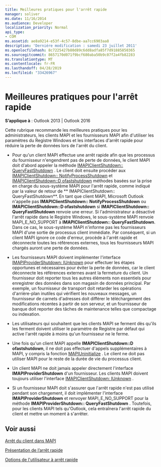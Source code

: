 ```yaml
---
title: Meilleures pratiques pour l'arrêt rapide
manager: soliver
ms.date: 11/16/2014
ms.audience: Developer
localization_priority: Normal
api_type:
- COM
ms.assetid: ae8a9214-e53f-4c57-8dbe-aa7cc6903aa8
description: 'Derniére modification : samedi 23 juillet 2011'
ms.openlocfilehash: 8c7225427b80d89c6dd8adfa85f7d91885850365
ms.sourcegitcommit: 8657170d071f9bcf680aba50b9c07f2a4fb82283
ms.translationtype: MT
ms.contentlocale: fr-FR
ms.lasthandoff: 04/28/2019
ms.locfileid: "33426967"
---
```

# <a name="best-practices-for-fast-shutdown"></a>Meilleures pratiques pour l'arrêt rapide

  
  
**S’applique à** : Outlook 2013 | Outlook 2016 
  
Cette rubrique recommande les meilleures pratiques pour les administrateurs, les clients MAPI et les fournisseurs MAPI afin d'utiliser les paramètres du Registre Windows et les interfaces d'arrêt rapide pour réduire la perte de données lors de l'arrêt du client.
  
- Pour qu'un client MAPI effectue une arrêt rapide afin que les processus du fournisseur n'engendrent pas de perte de données, le client MAPI doit d'abord appeler la méthode [IMAPIClientShutdown:: QueryFastShutdown](imapiclientshutdown-queryfastshutdown.md) . Le client doit ensuite procéder aux [IMAPIClientShutdown:: NotifyProcessShutdown](imapiclientshutdown-notifyprocessshutdown.md) et [IMAPIClientShutdown::D ofastshutdown](imapiclientshutdown-dofastshutdown.md) méthodes basées sur la prise en charge du sous-système MAPI pour l'arrêt rapide, comme indiqué par la valeur de retour de ** IMAPIClientShutdown:: QueryFastShutdown**. En tant que client MAPI, Microsoft Outlook n'appelle pas **IMAPIClientShutdown:: NotifyProcessShutdown** ou **IMAPIClientShutdown::D ofastshutdown** si **IMAPIClientShutdown:: QueryFastShutdown** renvoie une erreur. Si l'administrateur a désactivé l'arrêt rapide dans le Registre Windows, le sous-système MAPI renvoie MAPI_E_NO_SUPPORT à **IMAPIClientShutdown:: QueryFastShutdown**. Dans ce cas, le sous-système MAPI n'informe pas les fournisseurs MAPI d'une sortie de processus client immédiate. Par conséquent, si un client MAPI ignore ce code d'erreur, procède à l'arrêt rapide et déconnecte toutes les références externes, tous les fournisseurs MAPI chargés auront une perte de données. 
    
- Les fournisseurs MAPI doivent implémenter l'interface [IMAPIProviderShutdown: IUnknown](imapiprovidershutdowniunknown.md) pour effectuer les étapes opportunes et nécessaires pour éviter la perte de données, car le client déconnecte les références externes avant la fermeture du client. Un fournisseur doit reporter tous les autres éléments non essentiels pour enregistrer des données dans son magasin de données principal. Par exemple, un fournisseur de transport doit retarder les opérations d'arrière-plan inutiles qui vérifient les nouveaux messages, un fournisseur de carnets d'adresses doit différer le téléchargement des modifications récentes à partir de son serveur, et un fournisseur de banque doit reporter des tâches de maintenance telles que compactage ou indexation. 
    
- Les utilisateurs qui souhaitent que les clients MAPI se ferment dès qu'ils les ferment doivent utiliser le paramètre de Registre par défaut qui active l'arrêt rapide à moins qu'un fournisseur ne le ferme.
    
- Une fois qu'un client MAPI appelle **IMAPIClientShutdown::D ofastshutdown**, il ne doit pas effectuer d'appels supplémentaires à MAPI, y compris la fonction [MAPIUninitialize](mapiuninitialize.md) . Le client ne doit pas utiliser MAPI pour le reste de la durée de vie du processus client. 
    
- Un client MAPI ne doit jamais appeler directement l'interface **IMAPIProviderShutdown** d'un fournisseur. Les clients MAPI doivent toujours utiliser l'interface [IMAPIClientShutdown: IUnknown](imapiclientshutdowniunknown.md) . 
    
- Si un fournisseur MAPI doit s'assurer que l'arrêt rapide n'est pas utilisé pendant son chargement, il doit implémenter l'interface **IMAPIProviderShutdown** et renvoyer MAPI_E_NO_SUPPORT pour la méthode **IMAPIProviderShutdown:: QueryFastShutdown** . Toutefois, pour les clients MAPI tels qu'Outlook, cela entraînera l'arrêt rapide du client et mettre un moment à s'arrêter. 
    
## <a name="see-also"></a>Voir aussi



[Arrêt du client dans MAPI](client-shutdown-in-mapi.md)
  
[Présentation de l’arrêt rapide](fast-shutdown-overview.md)
  
[Options de l'utilisateur à arrêt rapide](fast-shutdown-user-options.md)

